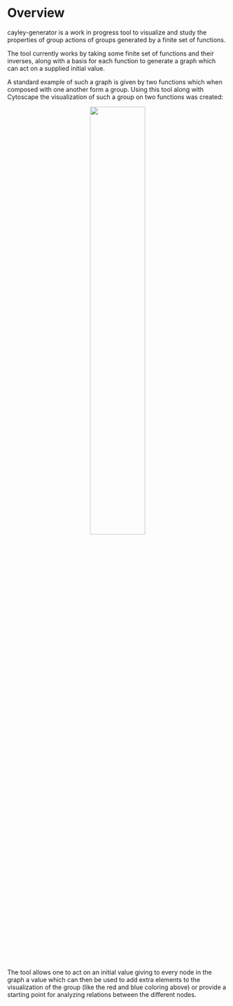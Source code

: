 # Overview

cayley-generator is a work in progress tool to visualize and study the properties of group actions of groups generated by a finite set of functions.

The tool currently works by taking some finite set of functions and their inverses, along with a basis for each function to generate a graph which can act on a supplied initial value.

A standard example of such a graph is given by two functions which when composed with one another form a group. Using this tool along with Cytoscape the visualization of such a group on two functions was created:

<p align="center">
  <img src="https://user-images.githubusercontent.com/6851759/163073723-58a5a84d-396f-43f1-a59f-e63868c1bc08.png" width=50% height=50%>
</p>

The tool allows one to act on an initial value giving to every node in the graph a value which can then be used to add extra elements to the visualization of the group (like the red and blue coloring above) or provide a starting point for analyzing relations between the different nodes.
